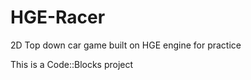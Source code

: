 # HGE-Racer
2D Top down car game built on HGE engine for practice



This is a Code::Blocks project
